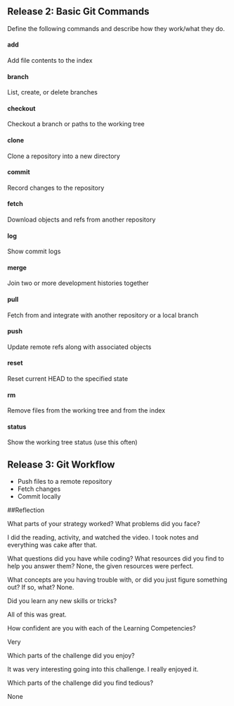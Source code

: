## Release 2: Basic Git Commands
Define the following commands and describe how they work/what they do.  


#### add
<!-- Your defnition here -->
Add file contents to the index

#### branch
<!-- Your defnition here -->
List, create, or delete branches

#### checkout
<!-- Your defnition here -->
Checkout a branch or paths to the working tree


#### clone
<!-- Your defnition here -->
Clone a repository into a new directory

#### commit
<!-- Your defnition here -->
Record changes to the repository

#### fetch
<!-- Your defnition here -->
Download objects and refs from another repository

#### log
<!-- Your defnition here -->
Show commit logs

#### merge
<!-- Your defnition here -->
Join two or more development histories together

#### pull
<!-- Your defnition here -->
Fetch from and integrate with another repository or a local branch


#### push
<!-- Your defnition here -->
Update remote refs along with associated objects

#### reset
<!-- Your defnition here -->
Reset current HEAD to the specified state

#### rm
<!-- Your defnition here -->
Remove files from the working tree and from the index

#### status
Show the working tree status (use this often)

## Release 3: Git Workflow

- Push files to a remote repository
- Fetch changes
- Commit locally

##Reflection

What parts of your strategy worked? What problems did you face?

I did the reading, activity, and watched the video. I took notes and everything was cake after that.

What questions did you have while coding? What resources did you find to help you answer them?
None, the given resources were perfect.

What concepts are you having trouble with, or did you just figure something out? If so, what?
None.

Did you learn any new skills or tricks?

All of this was great.

How confident are you with each of the Learning Competencies?

Very

Which parts of the challenge did you enjoy?

It was very interesting going into this challenge. I really enjoyed it.

Which parts of the challenge did you find tedious?

None